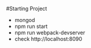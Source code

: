 #Starting Project

- mongod
- npm run start
- npm run webpack-devserver
- check http://localhost:8090
